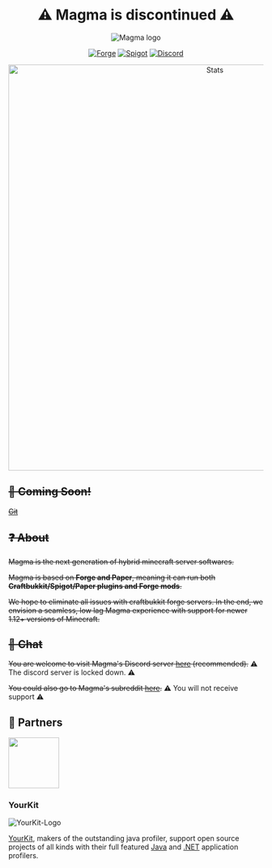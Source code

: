 <div align="center">
<h1>⚠️ Magma is discontinued ⚠️</h1>
<img src="https://i.imgur.com/zTCTCWG.png" alt="Magma logo" align="middle"></img>

[![Forge](https://img.shields.io/badge/Minecraft%20Forge-1.12.2%20--%202860-orange.svg?style=flat)](https://files.minecraftforge.net/net/minecraftforge/forge/index_1.12.2.html)
[![Spigot](https://img.shields.io/badge/Paper/Spigot-1.12.2-yellow.svg)](https://github.com/PaperMC/Paper/tree/ver/1.12.2)
[![Discord](https://img.shields.io/discord/612695539729039411.svg?logo=discord&logoWidth=18&colorB=7289DA)](https://discord.gg/magma)

<a href="https://bstats.org/plugin/bukkit/Magma/5445"> <img src="https://bstats.org/signatures/bukkit/magma.svg" alt="Stats" width="800"> </a>
</div>

## ~~🚧 Coming Soon!~~
~~[Git](https://git.magmafoundation.org/MagmaFoundation/Magma)~~


## ~~❓ About~~

~~Magma is the next generation of hybrid minecraft server softwares.~~

~~Magma is based on **Forge and Paper**, meaning it can run both **Craftbukkit/Spigot/Paper plugins and Forge mods**.~~

~~We hope to eliminate all issues with craftbukkit forge servers. In the end, we envision a seamless, low lag Magma experience with support for newer 1.12+ versions of Minecraft.~~

## ~~💬 Chat~~

~~You are welcome to visit Magma's Discord server [here](https://discord.gg/Magma) (recommended).~~ ⚠️ The discord server is locked down. ⚠️

~~You could also go to Magma's subreddit [here](https://www.reddit.com/r/Magma).~~ ⚠️ You will not receive support ⚠️

## 👥 Partners
<a href="https://craftycontrol.com/"><img src="https://i.imgur.com/243oDOX.png" width="100" height="100"></a>

### YourKit
![YourKit-Logo](https://www.yourkit.com/images/yklogo.png)

[YourKit](http://www.yourkit.com/), makers of the outstanding java profiler, support open source projects of all kinds with their full featured [Java](https://www.yourkit.com/java/profiler/index.jsp) and [.NET](https://www.yourkit.com/.net/profiler/index.jsp) application profilers.
